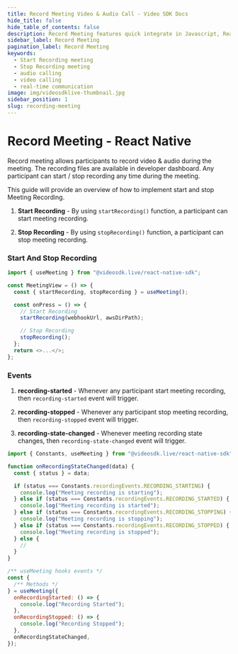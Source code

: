 ```yaml
---
title: Record Meeting Video & Audio Call - Video SDK Docs
hide_title: false
hide_table_of_contents: false
description: Record Meeting features quick integrate in Javascript, React JS, Android, IOS, React Native, Flutter with Video SDK to add live video & audio conferencing to your applications.
sidebar_label: Record Meeting
pagination_label: Record Meeting
keywords:
  - Start Recording meeting
  - Stop Recording meeting
  - audio calling
  - video calling
  - real-time communication
image: img/videosdklive-thumbnail.jpg
sidebar_position: 1
slug: recording-meeting
---
```


# Record Meeting - React Native

Record meeting allows participants to record video & audio during the meeting. The recording files are available in developer dashboard.
Any participant can start / stop recording any time during the meeting.

This guide will provide an overview of how to implement start and stop Meeting Recording.

1. **Start Recording** - By using `startRecording()` function, a participant can start meeting recording.

2. **Stop Recording** - By using `stopRecording()` function, a participant can stop meeting recording.

### Start And Stop Recording

```js
import { useMeeting } from "@videosdk.live/react-native-sdk";

const MeetingView = () => {
  const { startRecording, stopRecording } = useMeeting();

  const onPress = () => {
    // Start Recording
    startRecording(webhookUrl, awsDirPath);

    // Stop Recording
    stopRecording();
  };
  return <>...</>;
};
```

### Events

1. **recording-started** - Whenever any participant start meeting recording, then `recording-started` event will trigger.

2. **recording-stopped** - Whenever any participant stop meeting recording, then `recording-stopped` event will trigger.

3. **recording-state-changed** - Whenever meeting recording state changes, then `recording-state-changed` event will trigger.

```js
import { Constants, useMeeting } from "@videosdk.live/react-native-sdk";

function onRecordingStateChanged(data) {
  const { status } = data;

  if (status === Constants.recordingEvents.RECORDING_STARTING) {
    console.log("Meeting recording is starting");
  } else if (status === Constants.recordingEvents.RECORDING_STARTED) {
    console.log("Meeting recording is started");
  } else if (status === Constants.recordingEvents.RECORDING_STOPPING) {
    console.log("Meeting recording is stopping");
  } else if (status === Constants.recordingEvents.RECORDING_STOPPED) {
    console.log("Meeting recording is stopped");
  } else {
    //
  }
}

/** useMeeting hooks events */
const {
  /** Methods */
} = useMeeting({
  onRecordingStarted: () => {
    console.log("Recording Started");
  },
  onRecordingStopped: () => {
    console.log("Recording Stopped");
  },
  onRecordingStateChanged,
});
```
